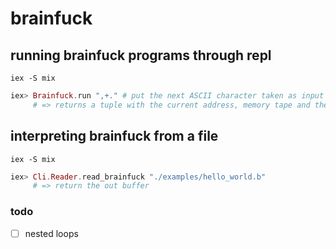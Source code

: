 # brainfuck

## running brainfuck programs through repl

`iex -S mix`

```elixir
iex> Brainfuck.run ",+." # put the next ASCII character taken as input in out buffer
     # => returns a tuple with the current address, memory tape and the out buffer
```

## interpreting brainfuck from a file

`iex -S mix`

```elixir
iex> Cli.Reader.read_brainfuck "./examples/hello_world.b"
     # => return the out buffer
```

### todo
- [ ] nested loops